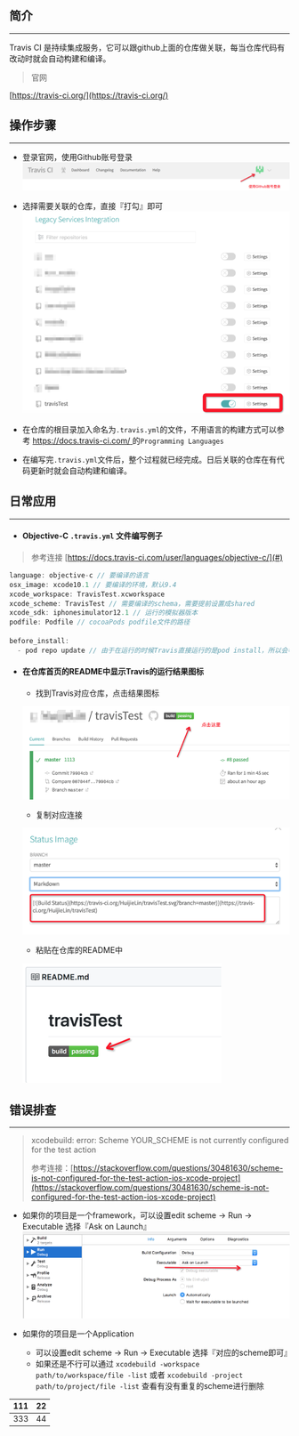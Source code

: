 ## 简介

---

Travis CI 是持续集成服务，它可以跟github上面的仓库做关联，每当仓库代码有改动时就会自动构建和编译。

> 官网

[https://travis-ci.org/](https://travis-ci.org/)

## 操作步骤

---

* 登录官网，使用Github账号登录![](/assets/import.png)

* 选择需要关联的仓库，直接『打勾』即可![](/assets/import3.png)

* 在仓库的根目录加入命名为`.travis.yml`的文件，不用语言的构建方式可以参考 [https://docs.travis-ci.com/ ](https://docs.travis-ci.com/)的`Programming Languages`

* 在编写完`.travis.yml`文件后，整个过程就已经完成。日后关联的仓库在有代码更新时就会自动构建和编译。

## 日常应用

---

* #### Objective-C `.travis.yml` 文件编写例子

> 参考连接 [https://docs.travis-ci.com/user/languages/objective-c/](#)

```objectivec
language: objective-c // 要编译的语言
osx_image: xcode10.1 // 要编译的环境，默认9.4
xcode_workspace: TravisTest.xcworkspace
xcode_scheme: TravisTest // 需要编译的schema，需要提前设置成shared
xcode_sdk: iphonesimulator12.1 // 运行的模拟器版本
podfile: Podfile // cocoaPods podfile文件的路径

before_install:
  - pod repo update // 由于在运行的时候Travis直接运行的是pod install，所以会导致有一些库版本搜索不到，所以要预先添加这个操作
```

* #### 在仓库首页的README中显示Travis的运行结果图标

  * 找到Travis对应仓库，点击结果图标

  ![](assets/import5.png)

  * 复制对应连接

  ![](/assets/import6.png)

  * 粘贴在仓库的README中

  ![](/assets/import7.png)

## 错误排查

---

> xcodebuild: error: Scheme YOUR\_SCHEME is not currently configured for the test action
>
> 参考连接：[https://stackoverflow.com/questions/30481630/scheme-is-not-configured-for-the-test-action-ios-xcode-project](https://stackoverflow.com/questions/30481630/scheme-is-not-configured-for-the-test-action-ios-xcode-project)

* 如果你的项目是一个framework，可以设置edit scheme -&gt; Run -&gt; Executable 选择『Ask on Launch』![](/assets/import8.png)

* 如果你的项目是一个Application

  * 可以设置edit scheme -&gt; Run -&gt; Executable 选择『对应的scheme即可』
  * 如果还是不行可以通过 `xcodebuild -workspace path/to/workspace/file -list` 或者 `xcodebuild -project path/to/project/file -list` 查看有没有重复的scheme进行删除

| 111 | 22 |
| :--- | ---: |
| 333 | 44 |



